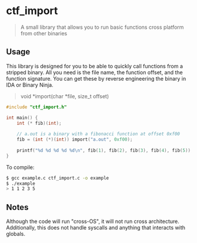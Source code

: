 # ctf_import

> A small library that allows you to run basic functions cross platform from other binaries

## Usage

This library is designed for you to be able to quickly call functions from a stripped binary. All you need is the file name, the function offset, and the function signature. You can get these by reverse engineering the binary in IDA or Binary Ninja.

> void *import(char *file, size_t offset)

``` c
#include "ctf_import.h"

int main() {
    int (* fib)(int);
    
    // a.out is a binary with a fibonacci function at offset 0xf00
    fib = (int (*)(int)) import("a.out", 0xf00);
    
    printf("%d %d %d %d %d\n", fib(1), fib(2), fib(3), fib(4), fib(5));
}
```

To compile:

``` bash
$ gcc example.c ctf_import.c -o example
$ ./example
> 1 1 2 3 5
```

## Notes

Although the code will run "cross-OS", it will not run cross architecture. Additionally, this does not handle syscalls and anything that interacts with globals. 